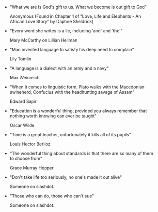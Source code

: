 * "What we are is God's gift to us. What we become is out gift to God"

  Anonymous (Found in Chapter 1 of "Love, Life and Elephants - An African Love Story" by Daphne Sheldrick)

* "Every word she writes is a lie, including 'and' and 'the'"

  Mary McCarthy on Lillian Hellman

* "Man invented language to satisfy his deep need to complain"

  Lily Tomlin

* "A language is a dialect with an army and a navy"

  Max Weinreich

* "When it comes to linguistic form, Plato walks with the Macedonian swineherd, Confucius with the headhunting savage of Assam" 

  Edward Sapir

* "Education is a wonderful thing, provided you always remember that nothing worth knowing can ever be taught"

  Oscar Wilde

* "Time is a great teacher, unfortunately it kills all of its pupils"

  Louis Hector Berlioz

* "The wonderful thing about standards is that there are so many of them to choose from" 

  Grace Murray Hopper

* "Don't take life too seriously, no one's made it out alive"

  Someone on slashdot.

* "Those who can do, those who can't sue"

  Someone on slashdot.